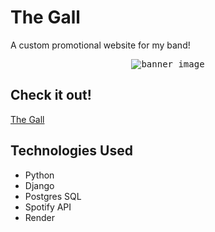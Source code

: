 # The Gall
A custom promotional website for my band!

<p align="center">
  <kbd>
    <img src="https://i.imgur.com/nwesRNm.png" alt="banner_image">
  </kbd>
</p>

## Check it out!
[The Gall](https://the-gall.onrender.com/)

## Technologies Used
* Python
* Django
* Postgres SQL
* Spotify API
* Render